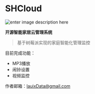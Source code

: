 # SHCloud

![enter image description here](http://ww1.sinaimg.cn/large/005Bpb8ily1fe4x0ejt0aj31ym18an3v.jpg)

**开源智能家居云管理系统**

> 基于树莓派实现的家庭智能化管理监控

目前完成功能：
- MP3播放
- 闹铃设置
- 视频监控

作者邮箱：lauixData@gmail.com